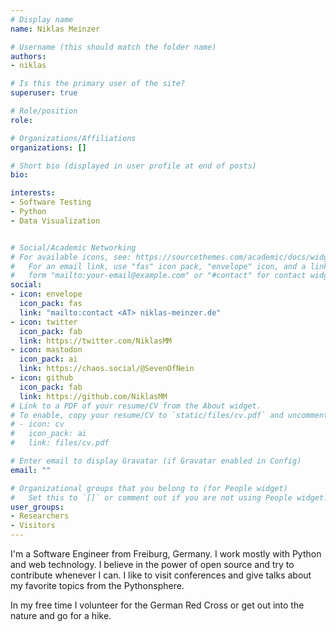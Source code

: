 ```yaml
---
# Display name
name: Niklas Meinzer

# Username (this should match the folder name)
authors:
- niklas

# Is this the primary user of the site?
superuser: true

# Role/position
role:

# Organizations/Affiliations
organizations: []

# Short bio (displayed in user profile at end of posts)
bio:

interests:
- Software Testing
- Python
- Data Visualization


# Social/Academic Networking
# For available icons, see: https://sourcethemes.com/academic/docs/widgets/#icons
#   For an email link, use "fas" icon pack, "envelope" icon, and a link in the
#   form "mailto:your-email@example.com" or "#contact" for contact widget.
social:
- icon: envelope
  icon_pack: fas
  link: "mailto:contact <AT> niklas-meinzer.de"
- icon: twitter
  icon_pack: fab
  link: https://twitter.com/NiklasMM
- icon: mastodon
  icon_pack: ai
  link: https://chaos.social/@SevenOfNein
- icon: github
  icon_pack: fab
  link: https://github.com/NiklasMM
# Link to a PDF of your resume/CV from the About widget.
# To enable, copy your resume/CV to `static/files/cv.pdf` and uncomment the lines below.
# - icon: cv
#   icon_pack: ai
#   link: files/cv.pdf

# Enter email to display Gravatar (if Gravatar enabled in Config)
email: ""

# Organizational groups that you belong to (for People widget)
#   Set this to `[]` or comment out if you are not using People widget.
user_groups:
- Researchers
- Visitors
---
```


I'm a Software Engineer from Freiburg, Germany. I work mostly with Python and web technology. I believe in the power of open source and try to contribute whenever I can. I like to visit conferences and give talks about my favorite topics from the Pythonsphere.

In my free time I volunteer for the German Red Cross or get out into the nature and go for a hike.

